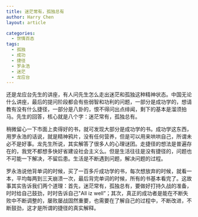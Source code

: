```yaml
---
title: 迷茫常有，孤独总有
author: Harry Chen
layout: article

categories:
  - 世情百态
tags:
  - 孤独
  - 成功
  - 捷径
  - 罗永浩
  - 迷茫
  - 龙应台
---
```


  还是龙应台先生的讲座，有人问先生怎么走出迷茫和孤独这种精神状态。中国无论什么讲座，最后的提问阶段都会有些弱智和功利的问题，一部分是成功学的，想请教有没有什么捷径，一部分是八卦的，恨不得问出点绯闻，剩下的基本是溜须拍马。先生的回答，核心就是八个字：迷茫常有，孤独总有。

  稍微留心一下市面上卖得好的书，就可发现大部分是成功学的书。成功学这东西，用罗永浩的话说，就是精神鸦片，没有任何营养，但是可以用来哄哄自己，所谓未必不是好事。龙先生所说，其实解答了很多人的心理谜团。走捷径的想法是普遍存在的，我党不都想多快好省建设社会主义么。但是生活往往是没有捷径的，问题也不可能一下解决，不留后患。生活是不断遇到问题，解决问题的过程。

  罗永浩说他背单词的时候，买了一百多斤成功学的书，每次想放弃的时候，就看一本，平均每两到三天崩溃一次，最后背完单词的时候，所有的书基本看完了。这故事其实告诉我们两个道理：首先，迷茫常有，孤独总有，要做好打持久战的准备，时时给自己鼓劲，时时告诉自己"All iz well”；其次，真正的成功者是能在不断失败中不断调整的，屡败屡战固然重要，也需要在了解自己的过程中，不断改进，不断鼓劲，这才是所谓的捷径的真实解释。
